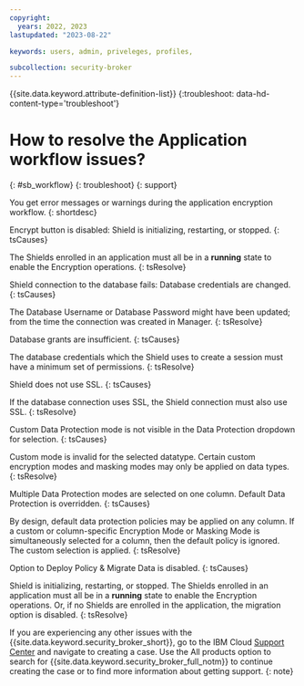 ```yaml
---
copyright:
  years: 2022, 2023
lastupdated: "2023-08-22"

keywords: users, admin, priveleges, profiles,

subcollection: security-broker
---
```


{{site.data.keyword.attribute-definition-list}}
{:troubleshoot: data-hd-content-type='troubleshoot'}

# How to resolve the Application workflow issues?
{: #sb_workflow}
{: troubleshoot}
{: support}

You get error messages or warnings during the application encryption workflow.
{: shortdesc}

Encrypt button is disabled: Shield is initializing, restarting, or stopped.
{: tsCauses}

The Shields enrolled in an application must all be in a **running** state to enable the Encryption operations.
{: tsResolve}

Shield connection to the database fails: Database credentials are changed. 
{: tsCauses}

The Database Username or Database Password might have been updated; from the time the connection was created in Manager.
{: tsResolve}

Database grants are insufficient.
{: tsCauses}

The database credentials which the Shield uses to create a session must have a minimum set of permissions.
{: tsResolve}

Shield does not use SSL.
{: tsCauses}

If the database connection uses SSL, the Shield connection must also use SSL.
{: tsResolve}

Custom Data Protection mode is not visible in the Data Protection dropdown for selection.
{: tsCauses}

Custom mode is invalid for the selected datatype. Certain custom encryption modes and masking modes may only be applied on data types.
{: tsResolve}

Multiple Data Protection modes are selected on one column. Default Data Protection is overridden.
{: tsCauses}

By design, default data protection policies may be applied on any column. If a custom or column-specific Encryption Mode or Masking Mode is simultaneously selected for a column, then the default policy is ignored. The custom selection is applied.
{: tsResolve}

Option to Deploy Policy & Migrate Data is disabled.
{: tsCauses}

Shield is initializing, restarting, or stopped. The Shields enrolled in an application must all be in a **running** state to enable the Encryption operations. Or, if no Shields are enrolled in the application, the migration option is disabled.
{: tsResolve}

If you are experiencing any other issues with the {{site.data.keyword.security_broker_short}},
go to the IBM Cloud [Support Center](https://cloud.ibm.com/unifiedsupport/supportcenter) and navigate
to creating a case. Use the All products option to search for {{site.data.keyword.security_broker_full_notm}} to continue creating the case or to find more information about getting support.
{: note}

